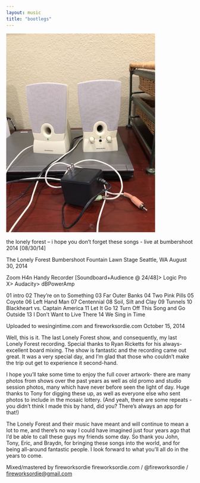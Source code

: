 ```yaml
---
layout: music
title: "bootlegs"
---
```



<img width="400px" src="/assets/images/speakers.jpg">

<div id="app"></div>
<script src="https://unpkg.com/webamp"></script>
<script>
    const app = document.getElementById("app")
    const webamp = new Webamp({
  initialTracks: [
{metaData: {artist: "The Lonely Forest", title: "Intro",}, url: "/assets/audio/01-intro.m4a"},
{metaData: {artist: "The Lonely Forest", title: "They're On To Something",}, url: "/assets/audio/02-theyre-on-to-something.m4a"},
{metaData: {artist: "The Lonely Forest", title: "Far Outer Banks",}, url: "/assets/audio/03-far-outer-banks.m4a"},
{metaData: {artist: "The Lonely Forest", title: "Two Pink Pills",}, url: "/assets/audio/04-two-pink-pills.m4a"},
{metaData: {artist: "The Lonely Forest", title: "Coyote",}, url: "/assets/audio/05-coyote.m4a"},
{metaData: {artist: "The Lonely Forest", title: "Left Hand Man",}, url: "/assets/audio/06-left-hand-man.m4a"},
{metaData: {artist: "The Lonely Forest", title: "Centennial",}, url: "/assets/audio/07-centennial.m4a"},
{metaData: {artist: "The Lonely Forest", title: "Soil, Silt, And Clay",}, url: "/assets/audio/08-soil,-silt-and-clay.m4a"},
{metaData: {artist: "The Lonely Forest", title: "Tunnels",}, url: "/assets/audio/09-tunnels.m4a"},
{metaData: {artist: "The Lonely Forest", title: "Blackheart vs Captain America",}, url: "/assets/audio/10-blackheart-vs-captain-america.m4a"},
{metaData: {artist: "The Lonely Forest", title: "Let It Go",}, url: "/assets/audio/11-let-it-go.m4a"},
{metaData: {artist: "The Lonely Forest", title: "Turn Off This Song And Go Outside",}, url: "/assets/audio/12-turn-off-this-song-and-go-outside.m4a"},
{metaData: {artist: "The Lonely Forest", title: "I Dont Want To Live There",}, url: "/assets/audio/13-i-dont-want-to-live-there.m4a"},
{metaData: {artist: "The Lonely Forest", title: "We Sing In Time",}, url: "/assets/audio/14-we-sing-in-time.m4a"}
],

});
    webamp.renderWhenReady(app);
</script>

the lonely forest – i hope you don’t forget these songs - live at bumbershoot 2014 [08/30/14]

The Lonely Forest
Bumbershoot Fountain Lawn Stage
Seattle, WA
August 30, 2014

Zoom H4n Handy Recorder [Soundboard+Audience @ 24/48]> Logic Pro X> Audacity> dBPowerAmp

01 intro
02 They’re on to Something
03 Far Outer Banks
04 Two Pink Pills
05 Coyote
06 Left Hand Man
07 Centennial
08 Soil, Silt and Clay
09 Tunnels
10 Blackheart vs. Captain America
11 Let It Go
12 Turn Off This Song and Go Outside
13 I Don’t Want to Live There
14 We Sing in Time

Uploaded to wesingintime.com and fireworksordie.com October 15, 2014

Well, this is it. The last Lonely Forest show, and consequently, my last Lonely Forest recording. Special thanks to Ryan Ricketts for his always-excellent board mixing. The show is fantastic and the recording came out great. It was a very special day, and I’m glad that those who couldn’t make the trip out get to experience it second-hand. 

I hope you’ll take some time to enjoy the full cover artwork- there are many photos from shows over the past years as well as old promo and studio session photos, many which have never before seen the light of day. Huge thanks to Tony for digging these up, as well as everyone else who sent photos to include in the mosaic lottery. (And yeah, there are some repeats - you didn’t think I made this by hand, did you? There’s always an app for that!)

The Lonely Forest and their music have meant and will continue to mean a lot to me, and there’s no way I could have imagined just four years ago that I’d be able to call these guys my friends some day. So thank you John, Tony, Eric, and Braydn, for bringing these songs into the world, and for being all-around fantastic people. I look forward to what you’ll all do in the years to come.

Mixed/mastered by fireworksordie
fireworksordie.com / @fireworksordie / fireworksordie@gmail.com